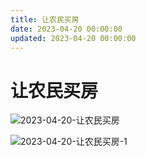 ```yaml
---
title: 让农民买房
date: 2023-04-20 00:00:00
updated: 2023-04-20 00:00:00
---
```


# 让农民买房

![2023-04-20-让农民买房](assets/2023-04-20-让农民买房.jpeg)

![2023-04-20-让农民买房-1](assets/2023-04-20-让农民买房-1.jpeg)

